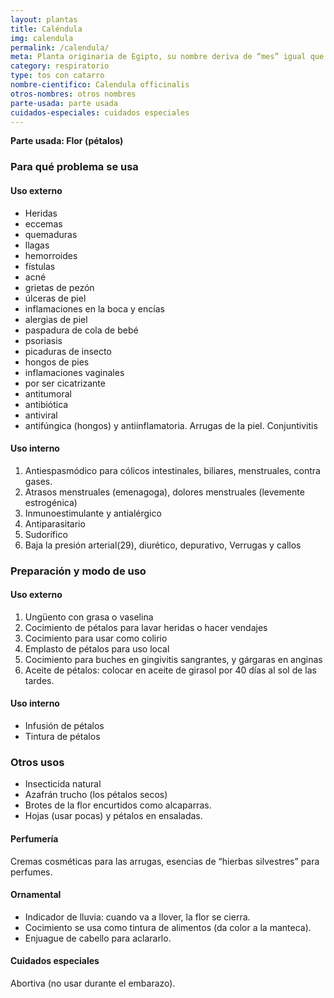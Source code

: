 ```yaml
---
layout: plantas
title: Caléndula
img: calendula
permalink: /calendula/
meta: Planta originaria de Egipto, su nombre deriva de “mes” igual que “calendario”, debido a su larga floración.
category: respiratorio
type: tos con catarro
nombre-cientifico: Calendula officinalis
otros-nombres: otros nombres
parte-usada: parte usada
cuidados-especiales: cuidados especiales
---
```


<b>Parte usada: Flor (pétalos)</b>

<h3>Para qué problema se usa</h3>
<h4>Uso externo</h4>
<ul>
<li>Heridas</li>
<li>eccemas</li>
<li>quemaduras</li>
<li>llagas</li>
<li>hemorroides</li>
<li>fístulas</li>
<li>acné</li>
<li>grietas de pezón</li>
<li>úlceras de piel</li>
<li>inflamaciones en la boca y encías</li>
<li>alergias de piel</li>
<li>paspadura de cola de bebé</li>
<li>psoriasis</li>
<li>picaduras de insecto</li>
<li>hongos de pies</li>
<li>inflamaciones vaginales</li>
<li>por ser cicatrizante</li>
<li>antitumoral</li>
<li>antibiótica</li>
<li>antiviral</li>
<li>antifúngica (hongos) y antiinflamatoria. Arrugas de la piel. Conjuntivitis</li>
</ul>

<h4>Uso interno</h4>
<ol>
<li>Antiespasmódico para cólicos intestinales, biliares, menstruales, contra gases.</li>
<li>Atrasos menstruales (emenagoga), dolores menstruales (levemente estrogénica)</li>
<li>Inmunoestimulante y antialérgico</li>
<li>Antiparasitario</li>
<li>Sudorífico</li>
<li>Baja la presión arterial(29), diurético, depurativo, Verrugas y callos</li>
</ol>


<h3>Preparación y modo de uso</h3>

<h4>Uso externo</h4>
<ol>
<li>Ungüento con grasa o vaselina</li>
<li>Cocimiento de pétalos para lavar heridas o hacer vendajes</li>
<li>Cocimiento para usar como colirio</li>
<li>Emplasto de pétalos para uso local</li>
<li>Cocimiento para buches en gingivitis sangrantes, y gárgaras en anginas</li>
<li>Aceite de pétalos: colocar en aceite de girasol por 40 días al sol de las tardes.</li>
</ol>

<h4>Uso interno</h4>
<ul>
<li>Infusión de pétalos</li>
<li>Tintura de pétalos</li>
</ul>

<h3>Otros usos</h3>
<ul>
<li>Insecticida natural</li>
<li>Azafrán trucho (los pétalos secos)</li>
<li>Brotes de la flor encurtidos como alcaparras.</li>
<li>Hojas (usar pocas) y pétalos en ensaladas.</li>
</ul>

<h4>Perfumería</h4>
Cremas cosméticas para las arrugas, esencias de “hierbas silvestres” para perfumes.

<h4>Ornamental</h4>
<ul>
<li>Indicador de lluvia: cuando va a llover, la flor se cierra.</li>
<li>Cocimiento se usa como tintura de alimentos (da color a la manteca).</li>
<li>Enjuague de cabello para aclararlo.</li>
</ul>

<h4>Cuidados especiales</h4>
<p>
Abortiva (no usar durante el embarazo).
</p>